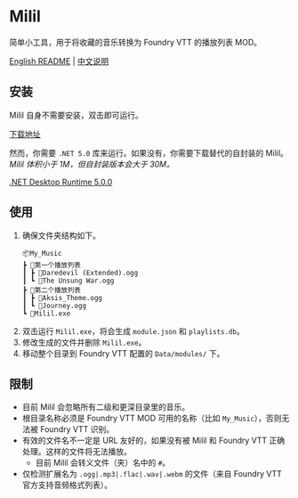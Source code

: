 # Milil
简单小工具，用于将收藏的音乐转换为 Foundry VTT 的播放列表 MOD。

[English README](README.md) | [中文说明](README_CN.md)

## 安装
Milil 自身不需要安装，双击即可运行。

[下载地址](https://github.com/fvtt-cn/Milil/releases)

然而，你需要 `.NET 5.0` 库来运行。如果没有，你需要下载替代的自封装的 Milil。*Milil 体积小于 1M，但自封装版本会大于 30M。*

[.NET Desktop Runtime 5.0.0](https://dotnet.microsoft.com/download/dotnet/5.0)

## 使用
1. 确保文件夹结构如下。
    ```
    📦My_Music
    ┣ 📂第一个播放列表
    ┃ ┣ 🎵Daredevil (Extended).ogg
    ┃ ┗ 🎵The Unsung War.ogg
    ┣ 📂第二个播放列表
    ┃ ┣ 🎵Aksis_Theme.ogg
    ┃ ┗ 🎵Journey.ogg
    ┗ 🤖Milil.exe
    ```
2. 双击运行 `Milil.exe`，将会生成 `module.json` 和 `playlists.db`。
3. 修改生成的文件并删除 `Milil.exe`。
3. 移动整个目录到 Foundry VTT 配置的 `Data/modules/` 下。

## 限制
- 目前 Milil 会忽略所有二级和更深目录里的音乐。
- 根目录名称必须是 Foundry VTT MOD 可用的名称（比如 `My_Music`），否则无法被 Foundry VTT 识别。
- 有效的文件名不一定是 URL 友好的，如果没有被 Milil 和 Foundry VTT 正确处理。这样的文件将无法播放。
  - 目前 Milil 会转义文件（夹）名中的 `#`。
- 仅检测扩展名为 `.ogg|.mp3|.flac|.wav|.webm` 的文件（来自 Foundry VTT 官方支持音频格式列表）。